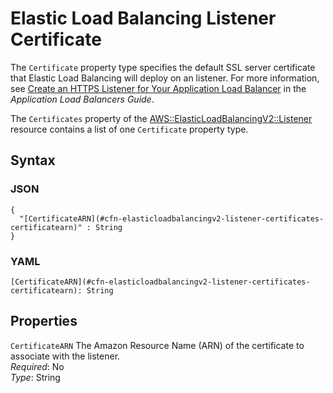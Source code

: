 # Elastic Load Balancing Listener Certificate<a name="aws-properties-elasticloadbalancingv2-listener-certificates"></a>

The `Certificate` property type specifies the default SSL server certificate that Elastic Load Balancing will deploy on an listener\. For more information, see [Create an HTTPS Listener for Your Application Load Balancer](http://docs.aws.amazon.com/elasticloadbalancing/latest/application/create-https-listener.html) in the *Application Load Balancers Guide*\.

The `Certificates` property of the [AWS::ElasticLoadBalancingV2::Listener](aws-resource-elasticloadbalancingv2-listener.md) resource contains a list of one `Certificate` property type\.

## Syntax<a name="w3ab2c21c14e1000b7"></a>

### JSON<a name="aws-properties-elasticloadbalancingv2-listener-certificates-syntax.json"></a>

```
{
  "[CertificateARN](#cfn-elasticloadbalancingv2-listener-certificates-certificatearn)" : String
}
```

### YAML<a name="aws-properties-elasticloadbalancingv2-listener-certificates-syntax.yaml"></a>

```
[CertificateARN](#cfn-elasticloadbalancingv2-listener-certificates-certificatearn): String
```

## Properties<a name="w3ab2c21c14e1000b9"></a>

`CertificateARN`  <a name="cfn-elasticloadbalancingv2-listener-certificates-certificatearn"></a>
The Amazon Resource Name \(ARN\) of the certificate to associate with the listener\.  
*Required*: No  
*Type*: String
